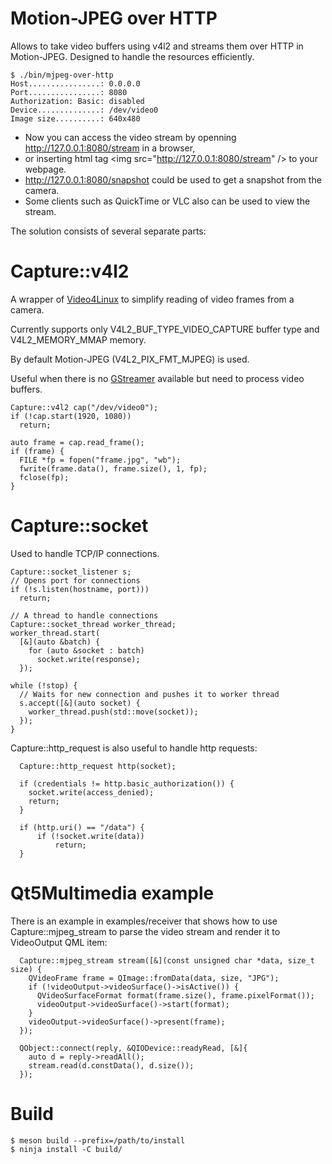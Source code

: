 # Motion-JPEG over HTTP

Allows to take video buffers using v4l2 and streams them over HTTP in Motion-JPEG.
Designed to handle the resources efficiently.


    $ ./bin/mjpeg-over-http
    Host................: 0.0.0.0
    Port................: 8080
    Authorization: Basic: disabled
    Device..............: /dev/video0
    Image size..........: 640x480

- Now you can access the video stream by openning http://127.0.0.1:8080/stream in a browser, 
- or inserting html tag &lt;img src="http://127.0.0.1:8080/stream" /&gt; to your webpage.
- http://127.0.0.1:8080/snapshot could be used to get a snapshot from the camera.
- Some clients such as QuickTime or VLC also can be used to view the stream.

The solution consists of several separate parts:

# Capture::v4l2

A wrapper of [Video4Linux](https://en.wikipedia.org/wiki/Video4Linux) to simplify reading of video frames from a camera.

Currently supports only V4L2_BUF_TYPE_VIDEO_CAPTURE buffer type and V4L2_MEMORY_MMAP memory.

By default Motion-JPEG (V4L2_PIX_FMT_MJPEG) is used.

Useful when there is no [GStreamer](https://gstreamer.freedesktop.org/) available but need to process video buffers.

    Capture::v4l2 cap("/dev/video0");
    if (!cap.start(1920, 1080))
      return;

    auto frame = cap.read_frame();
    if (frame) {
      FILE *fp = fopen("frame.jpg", "wb");
      fwrite(frame.data(), frame.size(), 1, fp);
      fclose(fp);
    }

# Capture::socket

Used to handle TCP/IP connections.

    Capture::socket_listener s;
    // Opens port for connections
    if (!s.listen(hostname, port)))
      return;
    
    // A thread to handle connections
    Capture::socket_thread worker_thread;
    worker_thread.start(
      [&](auto &batch) {
        for (auto &socket : batch)
          socket.write(response);
      });
    
    while (!stop) {
      // Waits for new connection and pushes it to worker thread
      s.accept([&](auto socket) {
        worker_thread.push(std::move(socket));
      });
    }

Capture::http_request is also useful to handle http requests:

      Capture::http_request http(socket);

      if (credentials != http.basic_authorization()) {
        socket.write(access_denied);
        return;
      }

      if (http.uri() == "/data") {
          if (!socket.write(data))
              return;
      }

# Qt5Multimedia example

There is an example in examples/receiver that shows how to use Capture::mjpeg_stream to parse the video stream and render it to VideoOutput QML item:

      Capture::mjpeg_stream stream([&](const unsigned char *data, size_t size) {
        QVideoFrame frame = QImage::fromData(data, size, "JPG");
        if (!videoOutput->videoSurface()->isActive()) {
          QVideoSurfaceFormat format(frame.size(), frame.pixelFormat());
          videoOutput->videoSurface()->start(format);
        }
        videoOutput->videoSurface()->present(frame);
      });

      QObject::connect(reply, &QIODevice::readyRead, [&]{
        auto d = reply->readAll();
        stream.read(d.constData(), d.size());
      });


# Build

    $ meson build --prefix=/path/to/install
    $ ninja install -C build/

